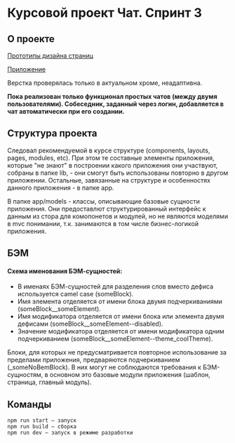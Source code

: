 # Курсовой проект Чат. Спринт 3

## О проекте

[Прототипы дизайна страниц](https://www.figma.com/file/ko0yhDeNEP1BOH26fyuIvl/Sur-Chat?node-id=0%3A1)

[Приложение](https://glistening-cactus-b24c7b.netlify.app/)

Верстка проверялась только в актуальном хроме, неадаптивна.

**Пока реализован только функционал простых чатов (между двумя пользователями). Собеседник, заданный через логин, добавляется в чат автоматически при его создании.**

## Структура проекта

Следовал рекомендуемой в курсе структуре (components, layouts, pages, modules, etc). При этом те составные элементы приложения, которые "не знают" в построении какого приложения они участвуют, собраны в папке lib, - они смогут быть использованы повторно в другом приложении. Остальные, завязанные на структуре и особенностях данного приложения - в папке app. 

В папке app/models - классы, описывающие базовые сущности приложения. Они предоставлют структурированный интерфейс к данным из стора для комопонетов и модулей, но не являются моделями в mvc понимании, т.к. занимаются в том числе бизнес-логикой приложения.

## БЭМ

#### Схема именования БЭМ-сущностей:
- В именаях БЭМ-сущностей для разделения слов вместо дефиса используется camel case (someBlock). 
- Имя элемента отделяется от имени блока двумя подчеркиваниями (someBlock__someElement).
- Имя модификатора отделяется от имени блока или элемента двумя дефисами (someBlock__someElement--disabled).
- Значение модификатора отделяется от имени модификатора одним подчеркиванием (someBlock__someElement--theme_coolTheme).

Блоки, для которых не предусматривается повторное использование за пределами приложения, предваряются подчеркиванием (_someNoBemBlock). 
В них могут не соблюдаются требования к БЭМ-сущностям, в основном это базовые модули приложения (шаблон, страница, главный модуль). 

## Команды

```
npm run start — запуск
npm run build — сборка
npm run dev — запуск в режиме разработки
```
